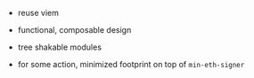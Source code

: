 - reuse viem 
- functional, composable design

- tree shakable modules
- for some action, minimized footprint on top of `min-eth-signer`